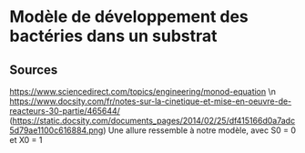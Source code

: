 # Modèle de développement des bactéries dans un substrat

## Sources
https://www.sciencedirect.com/topics/engineering/monod-equation \n
https://www.docsity.com/fr/notes-sur-la-cinetique-et-mise-en-oeuvre-de-reacteurs-30-partie/465644/ (https://static.docsity.com/documents_pages/2014/02/25/df415166d0a7adc5d79ae1100c616884.png) Une allure ressemble à notre modèle, avec S0 = 0 et X0 = 1
